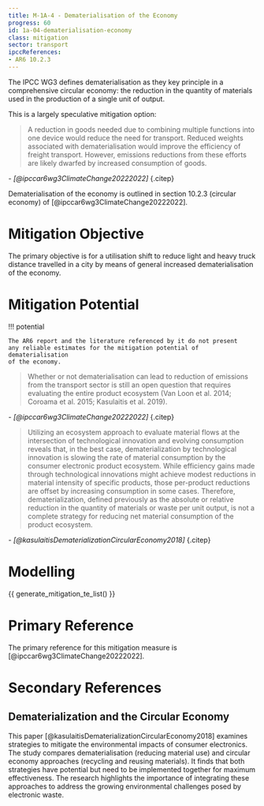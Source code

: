 ```yaml
---
title: M-1A-4 - Dematerialisation of the Economy
progress: 60
id: 1a-04-dematerialisation-economy
class: mitigation
sector: transport
ipccReferences: 
- AR6 10.2.3
---
```


The IPCC WG3 defines dematerialisation as they key principle in a comprehensive circular economy: the reduction in the quantity of materials used in the production of a single unit of output. 

This is a largely speculative mitigation option:

> A reduction in goods needed due to combining multiple functions into one device would reduce the need for transport. Reduced weights associated with dematerialisation would improve the efficiency of freight transport. However, emissions reductions from these efforts are likely dwarfed by increased consumption of goods.

<cite>- [@ipccar6wg3ClimateChange20222022]</cite>
{.citep}

Dematerialisation of the economy is outlined in section 10.2.3 (circular economy) of [@ipccar6wg3ClimateChange20222022].

# Mitigation Objective

The primary objective is for a utilisation shift to reduce light and heavy truck distance travelled in a city by means of general increased dematerialisation of the economy.

# Mitigation Potential


!!! potential

    The AR6 report and the literature referenced by it do not present 
    any reliable estimates for the mitigation potential of dematerialisation
    of the economy.


>  Whether or not dematerialisation can lead to reduction of emissions from the transport sector is still an open question that requires evaluating the entire product ecosystem (Van Loon et al. 2014; Coroama et al. 2015; Kasulaitis et al. 2019).

<cite>- [@ipccar6wg3ClimateChange20222022]</cite>
{.citep}


> Utilizing an ecosystem approach to evaluate material flows at the intersection of technological innovation and evolving consumption reveals that, in the best case, dematerialization by technological innovation is slowing the rate of material consumption by the consumer electronic product ecosystem. While efficiency gains made through technological innovations might achieve modest reductions in material intensity of specific products, those per-product reductions are offset by increasing consumption in some cases. Therefore, dematerialization, defined previously as the absolute or relative reduction in the quantity of materials or waste per unit output, is not a complete strategy for reducing net material consumption of the product ecosystem.

<cite>- [@kasulaitisDematerializationCircularEconomy2018]</cite>
{.citep}


# Modelling

{{ generate_mitigation_te_list() }}


# Primary Reference

The primary reference for this mitigation measure is [@ipccar6wg3ClimateChange20222022].

# Secondary References

## Dematerialization and the Circular Economy

This paper [@kasulaitisDematerializationCircularEconomy2018] examines strategies to mitigate the environmental impacts of consumer electronics. The study compares dematerialisation (reducing material use) and circular economy approaches (recycling and reusing materials). It finds that both strategies have potential but need to be implemented together for maximum effectiveness. The research highlights the importance of integrating these approaches to address the growing environmental challenges posed by electronic waste.


